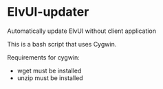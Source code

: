 # ElvUI-updater
Automatically update ElvUI without client application

This is a bash script that uses Cygwin.

Requirements for cygwin:
- wget must be installed
- unzip must be installed
